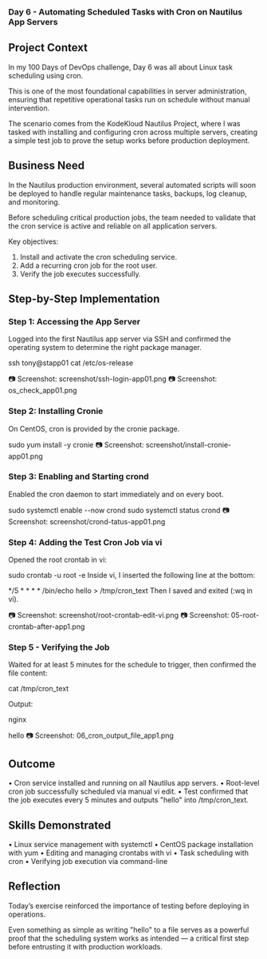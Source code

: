 ### Day 6 - Automating Scheduled Tasks with Cron on Nautilus App Servers

## Project Context
In my 100 Days of DevOps challenge, Day 6 was all about Linux task scheduling using cron.

This is one of the most foundational capabilities in server administration, ensuring that repetitive operational tasks run on schedule without manual intervention.

The scenario comes from the KodeKloud Nautilus Project, where I was tasked with installing and configuring cron across multiple servers, creating a simple test job to prove the setup works before production deployment.

## Business Need
In the Nautilus production environment, several automated scripts will soon be deployed to handle regular maintenance tasks, backups, log cleanup, and monitoring.

Before scheduling critical production jobs, the team needed to validate that the cron service is active and reliable on all application servers.

Key objectives:
1.	Install and activate the cron scheduling service.
2.	Add a recurring cron job for the root user.
3.	Verify the job executes successfully.

## Step-by-Step Implementation
### Step 1: Accessing the App Server
Logged into the first Nautilus app server via SSH and confirmed the operating system to determine the right package manager.

ssh tony@stapp01
cat /etc/os-release

📷 Screenshot: screenshot/ssh-login-app01.png
📷 Screenshot: os_check_app01.png

### Step 2: Installing Cronie
On CentOS, cron is provided by the cronie package.

sudo yum install -y cronie
📷 Screenshot: screenshot/install-cronie-app01.png

### Step 3: Enabling and Starting crond
Enabled the cron daemon to start immediately and on every boot.

sudo systemctl enable --now crond
sudo systemctl status crond
📷 Screenshot: screenshot/crond-tatus-app01.png

### Step 4: Adding the Test Cron Job via vi
Opened the root crontab in vi:

sudo crontab -u root -e
Inside vi, I inserted the following line at the bottom:

*/5 * * * * /bin/echo hello > /tmp/cron_text
Then I saved and exited (:wq in vi).

📷 Screenshot: screenshot/root-crontab-edit-vi.png
📷 Screenshot: 05-root-crontab-after-app1.png

### Step 5 - Verifying the Job
Waited for at least 5 minutes for the schedule to trigger, then confirmed the file content:

cat /tmp/cron_text

Output:

nginx

hello
📷 Screenshot: 06_cron_output_file_app1.png

##  Outcome
•	Cron service installed and running on all Nautilus app servers.
•	Root-level cron job successfully scheduled via manual vi edit.
•	Test confirmed that the job executes every 5 minutes and outputs "hello" into /tmp/cron_text.

## Skills Demonstrated
•	Linux service management with systemctl
•	CentOS package installation with yum
•	Editing and managing crontabs with vi
•	Task scheduling with cron
•	Verifying job execution via command-line

## Reflection
Today’s exercise reinforced the importance of testing before deploying in operations.

Even something as simple as writing "hello" to a file serves as a powerful proof that the scheduling system works as intended — a critical first step before entrusting it with production workloads.
